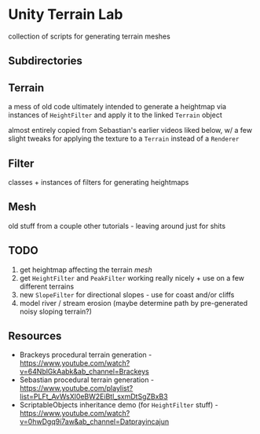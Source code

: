 # Unity Terrain Lab

collection of scripts for generating terrain meshes


## Subdirectories

## Terrain
a mess of old code ultimately intended to generate a heightmap via instances of `HeightFilter` and apply it to the linked `Terrain` object

almost entirely copied from Sebastian's earlier videos liked below, w/ a few slight tweaks for applying the texture to a `Terrain` instead of a `Renderer`

## Filter
classes + instances of filters for generating heightmaps

## Mesh
old stuff from a couple other tutorials - leaving around just for shits


## TODO
1. get heightmap affecting the terrain *mesh*
1. get `HeightFilter` and `PeakFilter` working really nicely + use on a few different terrains 
2. new `SlopeFilter` for directional slopes - use for coast and/or cliffs
3. model river / stream erosion (maybe determine path by pre-generated noisy sloping terrain?)


## Resources
* Brackeys procedural terrain generation - https://www.youtube.com/watch?v=64NblGkAabk&ab_channel=Brackeys
* Sebastian procedural terrain generation - https://www.youtube.com/playlist?list=PLFt_AvWsXl0eBW2EiBtl_sxmDtSgZBxB3
* ScriptableObjects inheritance demo (for `HeightFilter` stuff) - https://www.youtube.com/watch?v=0hwDgq9i7aw&ab_channel=Datprayincajun
